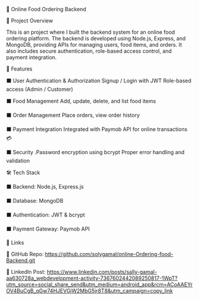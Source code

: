 🍔 Online Food Ordering Backend

📌 Project Overview

This is an project where I built the backend system for an online food ordering platform.
The backend is developed using Node.js, Express, and MongoDB, providing APIs for managing users, food items, and orders.
It also includes secure authentication, role-based access control, and payment integration.

🚀 Features

⬛ User Authentication & Authorization
Signup / Login with JWT
Role-based access (Admin / Customer)

⬛ Food Management
Add, update, delete, and list food items

⬛ Order Management
Place orders, view order history

⬛ Payment Integration
Integrated with Paymob API for online transactions 💳

⬛ Security
.Password encryption using bcrypt
Proper error handling and validation

🛠️ Tech Stack

⬛ Backend: Node.js, Express.js

⬛ Database: MongoDB

⬛ Authentication: JWT & bcrypt

⬛ Payment Gateway: Paymob API


📎 Links

🔗 GitHub Repo: https://github.com/solygamal/online-Ordering-food-Backend.git

🔗 LinkedIn Post: https://www.linkedin.com/posts/sally-gamal-aa630728a_webdevelopment-activity-7367602442089250817-1WpT?utm_source=social_share_send&utm_medium=android_app&rcm=ACoAAEYrOV4BuCgB_qGw74HJEVGjW2MbG5jr8T8&utm_campaign=copy_link








